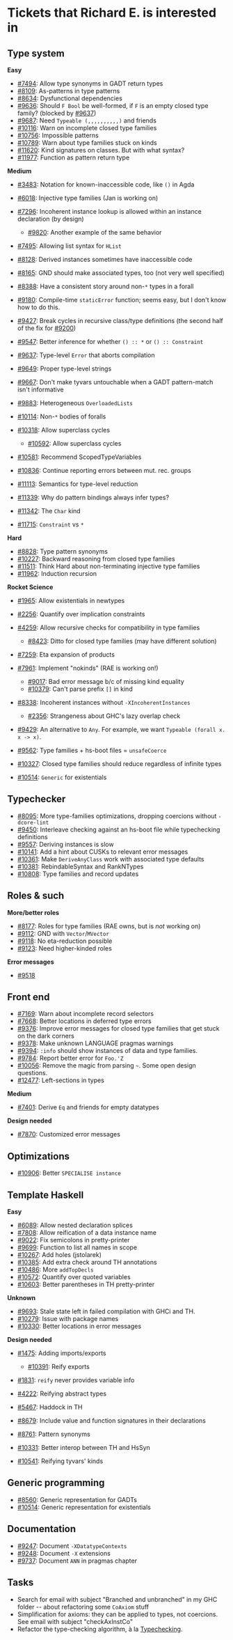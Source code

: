 # Tickets that Richard E. is interested in


## Type system



**Easy**


- [\#7494](http://gitlabghc.nibbler/ghc/ghc/issues/7494): Allow type synonyms in GADT return types
- [\#8109](http://gitlabghc.nibbler/ghc/ghc/issues/8109): As-patterns in type patterns
- [\#8634](http://gitlabghc.nibbler/ghc/ghc/issues/8634): Dysfunctional dependencies
- [\#9636](http://gitlabghc.nibbler/ghc/ghc/issues/9636): Should `F Bool` be well-formed, if `F` is an empty closed type family? (blocked by [\#9637](http://gitlabghc.nibbler/ghc/ghc/issues/9637))
- [\#9687](http://gitlabghc.nibbler/ghc/ghc/issues/9687): Need `Typeable (,,,,,,,,,,)` and friends
- [\#10116](http://gitlabghc.nibbler/ghc/ghc/issues/10116): Warn on incomplete closed type families
- [\#10756](http://gitlabghc.nibbler/ghc/ghc/issues/10756): Impossible patterns
- [\#10789](http://gitlabghc.nibbler/ghc/ghc/issues/10789): Warn about type families stuck on kinds
- [\#11620](http://gitlabghc.nibbler/ghc/ghc/issues/11620): Kind signatures on classes. But with what syntax?
- [\#11977](http://gitlabghc.nibbler/ghc/ghc/issues/11977): Function as pattern return type


**Medium**


- [\#3483](http://gitlabghc.nibbler/ghc/ghc/issues/3483): Notation for known-inaccessible code, like `()` in Agda
- [\#6018](http://gitlabghc.nibbler/ghc/ghc/issues/6018): Injective type families (Jan is working on)
- [\#7296](http://gitlabghc.nibbler/ghc/ghc/issues/7296): Incoherent instance lookup is allowed within an instance declaration (by design)

  - [\#9820](http://gitlabghc.nibbler/ghc/ghc/issues/9820): Another example of the same behavior
- [\#7495](http://gitlabghc.nibbler/ghc/ghc/issues/7495): Allowing list syntax for `HList`
- [\#8128](http://gitlabghc.nibbler/ghc/ghc/issues/8128): Derived instances sometimes have inaccessible code
- [\#8165](http://gitlabghc.nibbler/ghc/ghc/issues/8165): GND should make associated types, too (not very well specified)
- [\#8388](http://gitlabghc.nibbler/ghc/ghc/issues/8388): Have a consistent story around non-`*` types in a forall
- [\#9180](http://gitlabghc.nibbler/ghc/ghc/issues/9180): Compile-time `staticError` function; seems easy, but I don't know how to do this.
- [\#9427](http://gitlabghc.nibbler/ghc/ghc/issues/9427): Break cycles in recursive class/type definitions (the second half of the fix for [\#9200](http://gitlabghc.nibbler/ghc/ghc/issues/9200))
- [\#9547](http://gitlabghc.nibbler/ghc/ghc/issues/9547): Better inference for whether `() :: *` or `() :: Constraint`
- [\#9637](http://gitlabghc.nibbler/ghc/ghc/issues/9637): Type-level `Error` that aborts compilation
- [\#9649](http://gitlabghc.nibbler/ghc/ghc/issues/9649): Proper type-level strings
- [\#9667](http://gitlabghc.nibbler/ghc/ghc/issues/9667): Don't make tyvars untouchable when a GADT pattern-match isn't informative
- [\#9883](http://gitlabghc.nibbler/ghc/ghc/issues/9883): Heterogeneous `OverloadedLists`
- [\#10114](http://gitlabghc.nibbler/ghc/ghc/issues/10114): Non-`*` bodies of foralls
- [\#10318](http://gitlabghc.nibbler/ghc/ghc/issues/10318): Allow superclass cycles

  - [\#10592](http://gitlabghc.nibbler/ghc/ghc/issues/10592): Allow superclass cycles
- [\#10581](http://gitlabghc.nibbler/ghc/ghc/issues/10581): Recommend ScopedTypeVariables
- [\#10836](http://gitlabghc.nibbler/ghc/ghc/issues/10836): Continue reporting errors between mut. rec. groups
- [\#11113](http://gitlabghc.nibbler/ghc/ghc/issues/11113): Semantics for type-level reduction
- [\#11339](http://gitlabghc.nibbler/ghc/ghc/issues/11339): Why do pattern bindings always infer types?
- [\#11342](http://gitlabghc.nibbler/ghc/ghc/issues/11342): The `Char` kind
- [\#11715](http://gitlabghc.nibbler/ghc/ghc/issues/11715): `Constraint` vs `*`


**Hard**


- [\#8828](http://gitlabghc.nibbler/ghc/ghc/issues/8828): Type pattern synonyms
- [\#10227](http://gitlabghc.nibbler/ghc/ghc/issues/10227): Backward reasoning from closed type families
- [\#11511](http://gitlabghc.nibbler/ghc/ghc/issues/11511): Think Hard about non-terminating injective type families
- [\#11962](http://gitlabghc.nibbler/ghc/ghc/issues/11962): Induction recursion


**Rocket Science**


- [\#1965](http://gitlabghc.nibbler/ghc/ghc/issues/1965): Allow existentials in newtypes
- [\#2256](http://gitlabghc.nibbler/ghc/ghc/issues/2256): Quantify over implication constraints
- [\#4259](http://gitlabghc.nibbler/ghc/ghc/issues/4259): Allow recursive checks for compatibility in type families

  - [\#8423](http://gitlabghc.nibbler/ghc/ghc/issues/8423): Ditto for closed type families (may have different solution)
- [\#7259](http://gitlabghc.nibbler/ghc/ghc/issues/7259): Eta expansion of products
- [\#7961](http://gitlabghc.nibbler/ghc/ghc/issues/7961): Implement "nokinds" (RAE is working on!)

  - [\#9017](http://gitlabghc.nibbler/ghc/ghc/issues/9017): Bad error message b/c of missing kind equality
  - [\#10379](http://gitlabghc.nibbler/ghc/ghc/issues/10379): Can't parse prefix `[]` in kind
- [\#8338](http://gitlabghc.nibbler/ghc/ghc/issues/8338): Incoherent instances without `-XIncoherentInstances`

  - [\#2356](http://gitlabghc.nibbler/ghc/ghc/issues/2356): Strangeness about GHC's lazy overlap check
- [\#9429](http://gitlabghc.nibbler/ghc/ghc/issues/9429): An alternative to `Any`. For example, we want `Typeable (forall x. x -> x)`.
- [\#9562](http://gitlabghc.nibbler/ghc/ghc/issues/9562): Type families + hs-boot files = `unsafeCoerce`
- [\#10327](http://gitlabghc.nibbler/ghc/ghc/issues/10327): Closed type families should reduce regardless of infinite types
- [\#10514](http://gitlabghc.nibbler/ghc/ghc/issues/10514): `Generic` for existentials

## Typechecker


- [\#8095](http://gitlabghc.nibbler/ghc/ghc/issues/8095): More type-families optimizations, dropping coercions without `-dcore-lint`
- [\#9450](http://gitlabghc.nibbler/ghc/ghc/issues/9450): Interleave checking against an hs-boot file while typechecking definitions
- [\#9557](http://gitlabghc.nibbler/ghc/ghc/issues/9557): Deriving instances is slow
- [\#10141](http://gitlabghc.nibbler/ghc/ghc/issues/10141): Add a hint about CUSKs to relevant error messages
- [\#10361](http://gitlabghc.nibbler/ghc/ghc/issues/10361): Make `DeriveAnyClass` work with associated type defaults
- [\#10381](http://gitlabghc.nibbler/ghc/ghc/issues/10381): RebindableSyntax and RankNTypes
- [\#10808](http://gitlabghc.nibbler/ghc/ghc/issues/10808): Type families and record updates

## Roles & such



**More/better roles**


- [\#8177](http://gitlabghc.nibbler/ghc/ghc/issues/8177): Roles for type families (RAE owns, but is *not* working on)
- [\#9112](http://gitlabghc.nibbler/ghc/ghc/issues/9112): GND with `Vector`/`MVector`
- [\#9118](http://gitlabghc.nibbler/ghc/ghc/issues/9118): No eta-reduction possible
- [\#9123](http://gitlabghc.nibbler/ghc/ghc/issues/9123): Need higher-kinded roles


**Error messages**


- [\#9518](http://gitlabghc.nibbler/ghc/ghc/issues/9518)

## Front end


- [\#7169](http://gitlabghc.nibbler/ghc/ghc/issues/7169): Warn about incomplete record selectors
- [\#7668](http://gitlabghc.nibbler/ghc/ghc/issues/7668): Better locations in deferred type errors
- [\#9376](http://gitlabghc.nibbler/ghc/ghc/issues/9376): Improve error messages for closed type families that get stuck on the dark corners
- [\#9378](http://gitlabghc.nibbler/ghc/ghc/issues/9378): Make unknown LANGUAGE pragmas warnings
- [\#9394](http://gitlabghc.nibbler/ghc/ghc/issues/9394): `:info` should show instances of data and type families.
- [\#9784](http://gitlabghc.nibbler/ghc/ghc/issues/9784): Report better error for `Foo.'Z`
- [\#10056](http://gitlabghc.nibbler/ghc/ghc/issues/10056): Remove the magic from parsing `~`. Some open design questions.
- [\#12477](http://gitlabghc.nibbler/ghc/ghc/issues/12477): Left-sections in types


**Medium**


- [\#7401](http://gitlabghc.nibbler/ghc/ghc/issues/7401): Derive `Eq` and friends for empty datatypes


**Design needed**


- [\#7870](http://gitlabghc.nibbler/ghc/ghc/issues/7870): Customized error messages

## Optimizations


- [\#10906](http://gitlabghc.nibbler/ghc/ghc/issues/10906): Better `SPECIALISE instance`

## Template Haskell



**Easy**


- [\#6089](http://gitlabghc.nibbler/ghc/ghc/issues/6089): Allow nested declaration splices
- [\#7808](http://gitlabghc.nibbler/ghc/ghc/issues/7808): Allow reification of a data instance name
- [\#9022](http://gitlabghc.nibbler/ghc/ghc/issues/9022): Fix semicolons in pretty-printer
- [\#9699](http://gitlabghc.nibbler/ghc/ghc/issues/9699): Function to list all names in scope
- [\#10267](http://gitlabghc.nibbler/ghc/ghc/issues/10267): Add holes (jstolarek)
- [\#10385](http://gitlabghc.nibbler/ghc/ghc/issues/10385): Add extra check around TH annotations
- [\#10486](http://gitlabghc.nibbler/ghc/ghc/issues/10486): More `addTopDecls`
- [\#10572](http://gitlabghc.nibbler/ghc/ghc/issues/10572): Quantify over quoted variables
- [\#10603](http://gitlabghc.nibbler/ghc/ghc/issues/10603): Better parentheses in TH pretty-printer


**Unknown**


- [\#9693](http://gitlabghc.nibbler/ghc/ghc/issues/9693): Stale state left in failed compilation with GHCi and TH.
- [\#10279](http://gitlabghc.nibbler/ghc/ghc/issues/10279): Issue with package names
- [\#10330](http://gitlabghc.nibbler/ghc/ghc/issues/10330): Better locations in error messages


**Design needed**


- [\#1475](http://gitlabghc.nibbler/ghc/ghc/issues/1475): Adding imports/exports

  - [\#10391](http://gitlabghc.nibbler/ghc/ghc/issues/10391): Reify exports
- [\#1831](http://gitlabghc.nibbler/ghc/ghc/issues/1831): `reify` never provides variable info
- [\#4222](http://gitlabghc.nibbler/ghc/ghc/issues/4222): Reifying abstract types
- [\#5467](http://gitlabghc.nibbler/ghc/ghc/issues/5467): Haddock in TH
- [\#8679](http://gitlabghc.nibbler/ghc/ghc/issues/8679): Include value and function signatures in their declarations
- [\#8761](http://gitlabghc.nibbler/ghc/ghc/issues/8761): Pattern synonyms
- [\#10331](http://gitlabghc.nibbler/ghc/ghc/issues/10331): Better interop between TH and HsSyn
- [\#10541](http://gitlabghc.nibbler/ghc/ghc/issues/10541): Reifying tyvars' kinds

## Generic programming


- [\#8560](http://gitlabghc.nibbler/ghc/ghc/issues/8560): Generic representation for GADTs
- [\#10514](http://gitlabghc.nibbler/ghc/ghc/issues/10514): Generic representation for existentials

## Documentation


- [\#9247](http://gitlabghc.nibbler/ghc/ghc/issues/9247): Document `-XDatatypeContexts`
- [\#9248](http://gitlabghc.nibbler/ghc/ghc/issues/9248): Document `-X` extensions
- [\#9737](http://gitlabghc.nibbler/ghc/ghc/issues/9737): Document `ANN` in pragmas chapter

## Tasks


- Search for email with subject "Branched and unbranched" in my GHC folder -- about refactoring some `CoAxiom` stuff
- Simplification for axioms: they can be applied to types, not coercions. See email with subject "checkAxInstCo"
- Refactor the type-checking algorithm, à la [Typechecking](typechecking).
